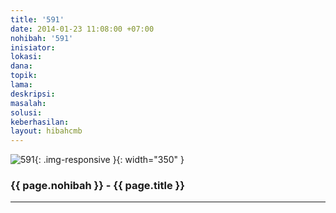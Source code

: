 ```yaml
---
title: '591'
date: 2014-01-23 11:08:00 +07:00
nohibah: '591'
inisiator:
lokasi:
dana:
topik:
lama:
deskripsi:
masalah:
solusi:
keberhasilan:
layout: hibahcmb
---
```


![591](/static/img/hibahcmb/591.png){: .img-responsive }{: width="350" }

### {{ page.nohibah }} - {{ page.title }}

---
